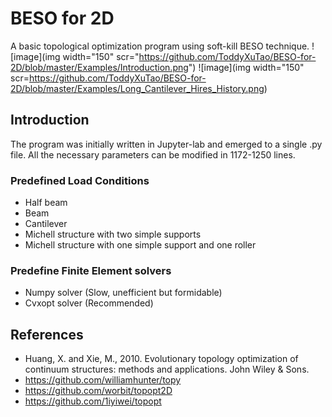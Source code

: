 # BESO for 2D
A basic topological optimization program using soft-kill BESO technique.
![image](img width="150" scr="https://github.com/ToddyXuTao/BESO-for-2D/blob/master/Examples/Introduction.png")
![image](img width="150" scr=https://github.com/ToddyXuTao/BESO-for-2D/blob/master/Examples/Long_Cantilever_Hires_History.png)

## Introduction
The program was initially written in Jupyter-lab and emerged to a single .py file.
All the necessary parameters can be modified in 1172-1250 lines.

### Predefined Load Conditions
- Half beam
- Beam
- Cantilever
- Michell structure with two simple supports
- Michell structure with one simple support and one roller

### Predefine Finite Element solvers
- Numpy solver (Slow, unefficient but formidable)
- Cvxopt solver (Recommended)

## References
- Huang, X. and Xie, M., 2010. Evolutionary topology optimization of continuum structures: methods and applications. John Wiley & Sons.
- https://github.com/williamhunter/topy
- https://github.com/worbit/topopt2D
- https://github.com/1iyiwei/topopt
